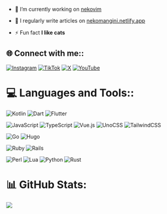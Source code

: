 - 🔭 I’m currently working on [nekovim](https://github.com/nekomangini/nekovim)

- 📝 I regularly write articles on [nekomangini.netlify.app](nekomangini.netlify.app)

- ⚡ Fun fact **I like cats**


## 🌐 Connect with me::
[![Instagram](https://img.shields.io/badge/Instagram-%23E4405F.svg?logo=Instagram&logoColor=white)](https://instagram.com/nekomangini) [![TikTok](https://img.shields.io/badge/TikTok-%23000000.svg?logo=TikTok&logoColor=white)](https://tiktok.com/@nekomangini) [![X](https://img.shields.io/badge/X-black.svg?logo=X&logoColor=white)](https://x.com/nekomangini) [![YouTube](https://img.shields.io/badge/YouTube-%23FF0000.svg?logo=YouTube&logoColor=white)](https://youtube.com/@nekomangini) 

# 💻 Languages and Tools::
![Kotlin](https://img.shields.io/badge/kotlin-%237F52FF.svg?style=for-the-badge&logo=kotlin&logoColor=white) 
![Dart](https://img.shields.io/badge/dart-%230175C2.svg?style=for-the-badge&logo=dart&logoColor=white) 
![Flutter](https://img.shields.io/badge/Flutter-%2302569B.svg?style=for-the-badge&logo=Flutter&logoColor=white)


![JavaScript](https://img.shields.io/badge/javascript-%23323330.svg?style=for-the-badge&logo=javascript&logoColor=%23F7DF1E) 
![TypeScript](https://img.shields.io/badge/typescript-%23007ACC.svg?style=for-the-badge&logo=typescript&logoColor=white) 
![Vue.js](https://img.shields.io/badge/vue.js-%2335495e.svg?style=for-the-badge&logo=vuedotjs&logoColor=%234FC08D) 
![UnoCSS](https://img.shields.io/badge/unocss-333333.svg?style=for-the-badge&logo=unocss&logoColor=white) 
![TailwindCSS](https://img.shields.io/badge/tailwindcss-%2338B2AC.svg?style=for-the-badge&logo=tailwind-css&logoColor=white)


![Go](https://img.shields.io/badge/go-%2300ADD8.svg?style=for-the-badge&logo=go&logoColor=white) ![Hugo](https://img.shields.io/badge/Hugo-black.svg?style=for-the-badge&logo=Hugo)  


![Ruby](https://img.shields.io/badge/ruby-%23CC342D.svg?style=for-the-badge&logo=ruby&logoColor=white) ![Rails](https://img.shields.io/badge/rails-%23CC0000.svg?style=for-the-badge&logo=ruby-on-rails&logoColor=white) 

![Perl](https://img.shields.io/badge/perl-%2339457E.svg?style=for-the-badge&logo=perl&logoColor=white) ![Lua](https://img.shields.io/badge/lua-%232C2D72.svg?style=for-the-badge&logo=lua&logoColor=white) ![Python](https://img.shields.io/badge/python-3670A0?style=for-the-badge&logo=python&logoColor=ffdd54) ![Rust](https://img.shields.io/badge/rust-%23000000.svg?style=for-the-badge&logo=rust&logoColor=white)   
# 📊 GitHub Stats:
<!-- ![](https://github-readme-stats.vercel.app/api?username=nekomangini&theme=dark&hide_border=false&include_all_commits=true&count_private=true)<br/> 
![](https://github-readme-streak-stats.herokuapp.com/?user=nekomangini&theme=dark&hide_border=false)<br/> -->
![](https://github-readme-stats.vercel.app/api/top-langs/?username=nekomangini&theme=dark&hide_border=false&include_all_commits=true&count_private=true&layout=compact)

<!-- ---
[![](https://visitcount.itsvg.in/api?id=nekomangini&icon=0&color=0)](https://visitcount.itsvg.in) -->

<!-- Proudly created with GPRM ( https://gprm.itsvg.in ) -->
<!--
**nekomangini/nekomangini** is a ✨ _special_ ✨ repository because its `README.md` (this file) appears on your GitHub profile.

Here are some ideas to get you started:

- 🔭 I’m currently working on ...
- 🌱 I’m currently learning ...
- 👯 I’m looking to collaborate on ...
- 🤔 I’m looking for help with ...
- 💬 Ask me about ...
- 📫 How to reach me: ...
- 😄 Pronouns: ...
- ⚡ Fun fact: ...
-->
